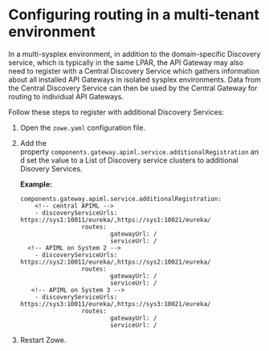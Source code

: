 # Configuring routing in a multi-tenant environment

In a multi-sysplex environment, in addition to the domain-specific Discovery service, which is typically in the same LPAR, the API Gateway may also need to register with a Central Discovery Service which gathers information about all installed API Gateways
in isolated sysplex environments. Data from the Central Discovery Service can then be used by the Central Gateway for routing to individual API Gateways.

Follow these steps to register with additional Discovery Services:

1. Open the `zowe.yaml` configuration file.
2. Add the property `components.gateway.apiml.service.additionalRegistration` and set the value to a List of Discovery service clusters to additional Disovery Services.

   **Example:**
   ```
   components.gateway.apiml.service.additionalRegistration: 
       <!-- central APIML -->
       - discoveryServiceUrls: https://sys1:10011/eureka/,https://sys1:10021/eureka/ 
                    routes:
                            gatewayUrl: /
                            serviceUrl: /
     <!-- APIML on System 2 -->
       - discoveryServiceUrls: https://sys2:10011/eureka/,https://sys2:10021/eureka/
                    routes:
                            gatewayUrl: /
                            serviceUrl: /
      <!-- APIML on System 3 -->
       - discoveryServiceUrls: https://sys3:10011/eureka/,https://sys3:10021/eureka/ 
                    routes:
                            gatewayUrl: /
                            serviceUrl: /
    ```
3. Restart Zowe.
